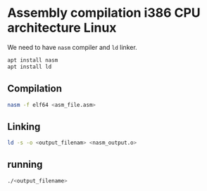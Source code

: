 # Assembly compilation i386 CPU architecture Linux

We need to have `nasm` compiler and `ld` linker.

```bash
apt install nasm
apt install ld
```

## Compilation

```bash
nasm -f elf64 <asm_file.asm>
```

## Linking

```bash
ld -s -o <output_filenam> <nasm_output.o>
```

## running

```bash
./<output_filename>
```
